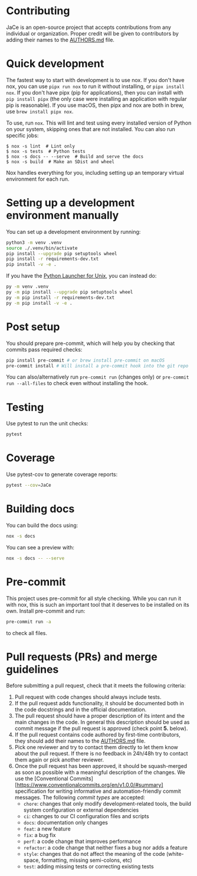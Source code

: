 # Contributing

JaCe is an open-source project that accepts contributions from any individual or organization. Proper credit will be given to contributors by adding their names to the [AUTHORS.md](AUTHORS.md) file.

# Quick development

The fastest way to start with development is to use nox. If you don't have nox, you can use `pipx run nox` to run it without installing, or `pipx install nox`. If you don't have pipx (pip for applications), then you can install with `pip install pipx` (the only case were installing an application with regular pip is reasonable). If you use macOS, then pipx and nox are both in brew, use `brew install pipx nox`.

To use, run `nox`. This will lint and test using every installed version of Python on your system, skipping ones that are not installed. You can also run specific jobs:

```console
$ nox -s lint  # Lint only
$ nox -s tests  # Python tests
$ nox -s docs -- --serve  # Build and serve the docs
$ nox -s build  # Make an SDist and wheel
```

Nox handles everything for you, including setting up an temporary virtual environment for each run.

# Setting up a development environment manually

You can set up a development environment by running:

```bash
python3 -m venv .venv
source ./.venv/bin/activate
pip install --upgrade pip setuptools wheel
pip install -r requirements-dev.txt
pip install -v -e .
```

If you have the [Python Launcher for Unix](https://github.com/brettcannon/python-launcher), you can instead do:

```bash
py -m venv .venv
py -m pip install --upgrade pip setuptools wheel
py -m pip install -r requirements-dev.txt
py -m pip install -v -e .
```

# Post setup

You should prepare pre-commit, which will help you by checking that commits pass required checks:

```bash
pip install pre-commit # or brew install pre-commit on macOS
pre-commit install # Will install a pre-commit hook into the git repo
```

You can also/alternatively run `pre-commit run` (changes only) or `pre-commit run --all-files` to check even without installing the hook.

# Testing

Use pytest to run the unit checks:

```bash
pytest
```

# Coverage

Use pytest-cov to generate coverage reports:

```bash
pytest --cov=JaCe
```

# Building docs

You can build the docs using:

```bash
nox -s docs
```

You can see a preview with:

```bash
nox -s docs -- --serve
```

# Pre-commit

This project uses pre-commit for all style checking. While you can run it with nox, this is such an important tool that it deserves to be installed on its own. Install pre-commit and run:

```bash
pre-commit run -a
```

to check all files.

# Pull requests (PRs) and merge guidelines

Before submitting a pull request, check that it meets the following criteria:

1. Pull request with code changes should always include tests.
2. If the pull request adds functionality, it should be documented both in the code docstrings and in the official documentation.
3. The pull request should have a proper description of its intent and the main changes in the code. In general this description should be used as commit message if the pull request is approved (check point **5.** below).
4. If the pull request contains code authored by first-time contributors, they should add their names to the [AUTHORS.md](AUTHORS.md) file.
5. Pick one reviewer and try to contact them directly to let them know about the pull request. If there is no feedback in 24h/48h try to contact them again or pick another reviewer.
6. Once the pull request has been approved, it should be squash-merged as soon as possible with a meaningful description of the changes. We use the [Conventional Commits][https://www.conventionalcommits.org/en/v1.0.0/#summary] specification for writing informative and automation-friendly commit messages. The following _commit types_ are accepted:
   - `chore`: changes that only modify development-related tools, the build system configuration or external dependencies
   - `ci`: changes to our CI configuration files and scripts
   - `docs`: documentation only changes
   - `feat`: a new feature
   - `fix`: a bug fix
   - `perf`: a code change that improves performance
   - `refactor`: a code change that neither fixes a bug nor adds a feature
   - `style`: changes that do not affect the meaning of the code (white-space, formatting, missing semi-colons, etc)
   - `test`: adding missing tests or correcting existing tests
